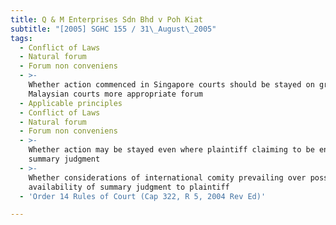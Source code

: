 ```yaml
---
title: Q & M Enterprises Sdn Bhd v Poh Kiat
subtitle: "[2005] SGHC 155 / 31\_August\_2005"
tags:
  - Conflict of Laws
  - Natural forum
  - Forum non conveniens
  - >-
    Whether action commenced in Singapore courts should be stayed on ground
    Malaysian courts more appropriate forum
  - Applicable principles
  - Conflict of Laws
  - Natural forum
  - Forum non conveniens
  - >-
    Whether action may be stayed even where plaintiff claiming to be entitled to
    summary judgment
  - >-
    Whether considerations of international comity prevailing over possible
    availability of summary judgment to plaintiff
  - 'Order 14 Rules of Court (Cap 322, R 5, 2004 Rev Ed)'

---
```


